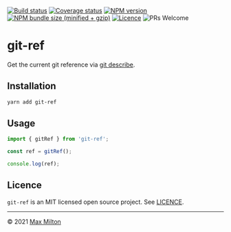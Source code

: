 [![Build status](https://img.shields.io/github/workflow/status/MaxMilton/git-ref/ci)](https://github.com/MaxMilton/git-ref/actions)
[![Coverage status](https://img.shields.io/codeclimate/coverage/MaxMilton/git-ref)](https://codeclimate.com/github/MaxMilton/git-ref)
[![NPM version](https://img.shields.io/npm/v/git-ref.svg)](https://www.npmjs.com/package/git-ref)
[![NPM bundle size (minified + gzip)](https://img.shields.io/bundlephobia/minzip/git-ref.svg)](https://bundlephobia.com/result?p=git-ref)
[![Licence](https://img.shields.io/github/license/MaxMilton/git-ref.svg)](https://github.com/MaxMilton/git-ref/blob/master/LICENSE)
![PRs Welcome](https://img.shields.io/badge/PRs-welcome-brightgreen.svg)

# git-ref

Get the current git reference via [git describe](https://git-scm.com/docs/git-describe).

## Installation

```sh
yarn add git-ref
```

## Usage

```js
import { gitRef } from 'git-ref';

const ref = gitRef();

console.log(ref);
```

## Licence

`git-ref` is an MIT licensed open source project. See [LICENCE](https://github.com/MaxMilton/git-ref/blob/master/LICENCE).

---

© 2021 [Max Milton](https://maxmilton.com)
